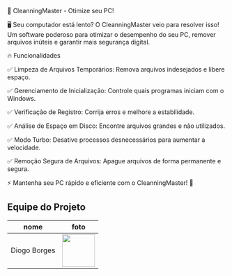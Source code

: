 🚀 CleanningMaster - Otimize seu PC!

🖥️ Seu computador está lento? O CleanningMaster veio para resolver isso! Um software poderoso para otimizar o desempenho do seu PC, remover arquivos inúteis e garantir mais segurança digital.

🔥 Funcionalidades

✅ Limpeza de Arquivos Temporários: Remova arquivos indesejados e libere espaço.

✅ Gerenciamento de Inicialização: Controle quais programas iniciam com o Windows.

✅ Verificação de Registro: Corrija erros e melhore a estabilidade.

✅ Análise de Espaço em Disco: Encontre arquivos grandes e não utilizados.

✅ Modo Turbo: Desative processos desnecessários para aumentar a velocidade.

✅ Remoção Segura de Arquivos: Apague arquivos de forma permanente e segura.

⚡ Mantenha seu PC rápido e eficiente com o CleanningMaster! 🚀

## Equipe do Projeto
| nome | foto |
| -------- | -------- |
| Diogo Borges |<img src="https://github.com/digogsxd.png" height="75" width="75"> |
